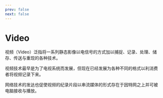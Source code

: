 ```yaml
---
prev: false
next: false
---
```


# Video

视频（Video）泛指将一系列静态影像以电信号的方式加以捕捉、记录、处理、储存、传送与重现的各种技术。

视频技术最早是为了电视系统而发展，但现在已经发展为各种不同的格式以利消费者将视频记录下来。

网络技术的发达也促使视频的纪录片段以串流媒体的形式存在于因特网之上并可被电脑接收与播放。
